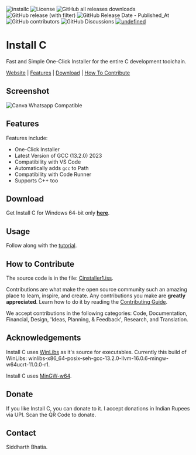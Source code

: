 ![installc](https://socialify.git.ci/Welding-Torch/installc/image?description=1&font=Inter&logo=https%3A%2F%2Fupload.wikimedia.org%2Fwikipedia%2Fcommons%2F1%2F18%2FC_Programming_Language.svg&name=1&pattern=Circuit%20Board&stargazers=1&theme=Light)
![License](https://img.shields.io/github/license/welding-torch/installc?style=for-the-badge&color=blue)
![GitHub all releases downloads](https://img.shields.io/github/downloads/welding-torch/installc/total?style=for-the-badge&color=blue)
![GitHub release (with filter)](https://img.shields.io/github/v/release/welding-torch/installc?style=for-the-badge&label=Current%20Version&color=blue)
![GitHub Release Date - Published_At](https://img.shields.io/github/release-date/welding-torch/installc?style=for-the-badge&color=blue)
![GitHub contributors](https://img.shields.io/github/contributors/welding-torch/installc?style=for-the-badge&color=blue)
![GitHub Discussions](https://img.shields.io/github/discussions/welding-torch/installc?style=for-the-badge)
<a href="https://github.com/Welding-Torch/installc/releases/latest" target="_blank"><img alt="undefined" src="https://img.shields.io/badge/windows-image?style=for-the-badge&logo=windows&labelColor=grey&color=blue"></a>
<!-- ![Download Windows](https://img.shields.io/badge/windows-image?style=for-the-badge&logo=windows&labelColor=grey&color=blue) -->

# Install C
Fast and Simple One-Click Installer for the entire C development toolchain.

[Website](https://installc.org) | [Features](#features) | [Download](#download) | [How To Contribute](#how-to-contribute)

## Screenshot
![Canva Whatsapp Compatible](https://github.com/Welding-Torch/installc/assets/46340124/fa497877-f859-4bce-a010-4e29c452286d)

## Features
Features include:
* One-Click Installer
* Latest Version of GCC (13.2.0) 2023
* Compatibility with VS Code
* Automatically adds `gcc` to Path
* Compatibility with Code Runner
* Supports C++ too

## Download
Get Install C for Windows 64-bit only **[here](https://github.com/Welding-Torch/installc/releases/latest/download/installc.exe)**.

## Usage
Follow along with the [tutorial](https://installc.org/learn/).

## How to Contribute
The source code is in the file: [Cinstaller1.iss](https://github.com/Welding-Torch/installc/blob/main/Cinstaller1.iss).  

Contributions are what make the open source community such an amazing place to learn, inspire, and create. Any contributions you make are **greatly appreciated**. Learn how to do it by reading the [Contributing Guide](CONTRIBUTING.md).

We accept contributions in the following categories: Code, Documentation, Financial, Design, 'Ideas, Planning, & Feedback', Research, and Translation.

## Acknowledgements

Install C uses [WinLibs](https://winlibs.com/) as it's source for executables. Currently this build of WinLibs: winlibs-x86_64-posix-seh-gcc-13.2.0-llvm-16.0.6-mingw-w64ucrt-11.0.0-r1.

Install C uses [MinGW-w64](https://www.mingw-w64.org/).

## Donate

If you like Install C, you can donate to it. I accept donations in Indian Rupees via UPI. Scan the QR Code to donate.



## Contact
Siddharth Bhatia.


